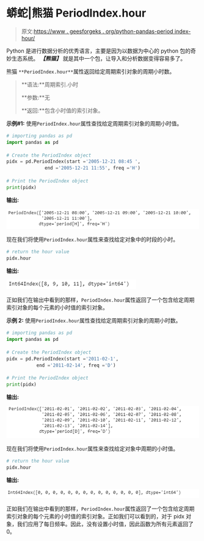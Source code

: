 # 蟒蛇|熊猫 PeriodIndex.hour

> 原文:[https://www . geesforgeks . org/python-pandas-period index-hour/](https://www.geeksforgeeks.org/python-pandas-periodindex-hour/)

Python 是进行数据分析的优秀语言，主要是因为以数据为中心的 python 包的奇妙生态系统。 ***【熊猫】*** 就是其中一个包，让导入和分析数据变得容易多了。

熊猫 `**PeriodIndex.hour**`属性返回给定周期索引对象的周期小时数。

> **语法:**周期索引.小时
> 
> **参数:**无
> 
> **返回:**包含小时值的索引对象。

**示例#1:** 使用`PeriodIndex.hour`属性查找给定周期索引对象的周期小时值。

```py
# importing pandas as pd
import pandas as pd

# Create the PeriodIndex object
pidx = pd.PeriodIndex(start ='2005-12-21 08:45 ', 
              end ='2005-12-21 11:55', freq ='H')

# Print the PeriodIndex object
print(pidx)
```

**输出:**

![](img/ac6f8721ba30b7878a240f43f197e233.png)

现在我们将使用`PeriodIndex.hour`属性来查找给定对象中的时段的小时。

```py
# return the hour value
pidx.hour
```

**输出:**

![](img/80f0247f317d6a1babed092c81b0ac69.png)

正如我们在输出中看到的那样，`PeriodIndex.hour`属性返回了一个包含给定周期索引对象的每个元素的小时值的索引对象。

**示例 2:** 使用`PeriodIndex.hour`属性查找给定周期索引对象的周期小时数。

```py
# importing pandas as pd
import pandas as pd

# Create the PeriodIndex object
pidx = pd.PeriodIndex(start ='2011-02-1', 
           end ='2011-02-14', freq ='D')

# Print the PeriodIndex object
print(pidx)
```

**输出:**

![](img/f23ccdef120c69bf56a54a32fb96bbd9.png)

现在我们将使用`PeriodIndex.hour`属性来查找给定对象中周期的小时值。

```py
# return the hour value
pidx.hour
```

**输出:**

![](img/edc176da1e08185f85ddd3948fb591b4.png)

正如我们在输出中看到的那样，`PeriodIndex.hour`属性返回了一个包含给定周期索引对象的每个元素的小时值的索引对象。正如我们可以看到的，对于 pidx 对象，我们应用了每日频率。因此，没有设置小时值，因此函数为所有元素返回了 0。